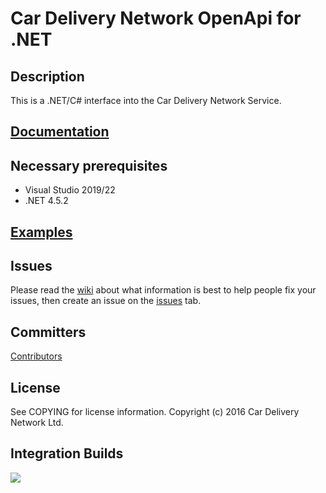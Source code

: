 Car Delivery Network OpenApi for .NET
===

Description
---
This is a .NET/C# interface into the Car Delivery Network Service.

[Documentation](http://docs.cardeliverynetwork.com)
---

Necessary prerequisites
---
* Visual Studio 2019/22
* .NET 4.5.2 

[Examples](https://github.com/cardeliverynetwork/openapi.net/wiki/Code-Examples)
---

Issues
---
Please read the [wiki](https://github.com/cardeliverynetwork/openapi.net/wiki) about what information is best to help people fix your issues, then create an issue on the [issues](https://github.com/cardeliverynetwork/csharp-apiclient/issues) tab.

Committers
---
[Contributors](https://github.com/cardeliverynetwork/openapi.net/contributors)

License
---
See COPYING for license information. Copyright (c) 2016 Car Delivery Network Ltd.

Integration Builds
---
<a href="http://build2.cardeliverynetwork.com:8080/viewType.html?buildTypeId=cdnopen_openapinet&guest=1">
<img src="http://build2.cardeliverynetwork.com:8080/app/rest/builds/buildType:cdnopen_openapinet/statusIcon"/>
</a>
